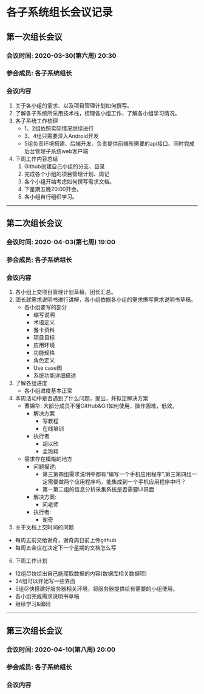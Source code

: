 # 各子系统组长会议记录

## 第一次组长会议
### 会议时间: 2020-03-30(第六周) 20:30
### 参会成员: 各子系统组长
### 会议内容
1. 关于各小组的需求、以及项目管理计划如何撰写。
2. 了解各子系统所采用技术栈，梳理各小组工作，了解各小组学习情况。
2. 各子系统工作梳理
   - 1、2组依照实际情况继续进行
   - 3、4组只需要深入Android开发
   - 5组负责环境搭建、后端开发、负责提供前端所需要的api接口、同时完成后台管理子系统web客户端
3. 下周工作内容总结
   1. Github创建自己小组的分支、目录
   2. 完成各个小组的项目管理计划、周记
   3. 各个小组开始考虑如何撰写需求文档。
   4. 下星期五晚20:00开会。
   5. 各小组自行组织学习。
---
## 第二次组长会议
### 会议时间: 2020-04-03(第七周) 19:00
### 参会成员: 各子系统组长
### 会议内容
1. 各小组上交项目管理计划草稿，团长汇总。
2. 团长就需求说明书进行讲解，各小组依据各小组的需求撰写需求说明书草稿。
   - 各小组要写的部分
     - 缩写说明
     - 术语定义
     - 餐卡资料
     - 项目目标
     - 应用环境
     - 功能规格
     - 角色定义
     - Use case图
     - 系统功能详细描述
3. 了解各组进度
   - 各小组进度基本正常
4. 本周活动中是否遇到了什么问题，提出，并拟定解决方案
   - 曹锦华: 大部分成员不懂GitHub&Git如何使用，操作困难，低效。
     - 解决方案
       - 写教程
       - 在线培训
     - 执行者
       - 胡以欣
       - 孟玲翔
    - 需求存在模糊的地方
      - 问题描述:
        - 第三第四组需求说明中都有“编写一个手机应用程序”,第三第四组一定需要做两个应用程序吗，能集成到一个手机应用程序中吗？
        - 第一第二组的信息分析采集系统是否需要UI界面
      - 解决方案:
        - 问老师
      - 执行者:
        - 谢奇
5. 关于文档上交时间的问题
  - 每周五前交给谢奇，谢奇周日前上传github
  - 每周五会议在决定下一个星期的文档怎么写
6. 下周工作计划
  - 12组尽快给出自己能爬取数据的内容(数据库相关数据项)
  - 34组可以开始写一些界面
  - 5组尽快搭建好服务器相关环境，将服务器提供给有需要的小组使用。
  - 各小组完成需求说明书草稿
  - 继续学习&编码
---
## 第三次组长会议
### 会议时间: 2020-04-10(第八周) 20:00
### 参会成员: 各子系统组长
### 会议内容


